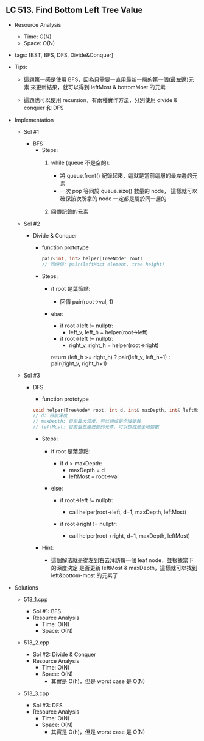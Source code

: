 ## LC 513. Find Bottom Left Tree Value
- Resource Analysis
    - Time: O(N)
    - Space: O(N)

- tags: [BST, BFS, DFS, Divide&Conquer]

- Tips: 
    - 這題第一感是使用 BFS，因為只需要一直用最新一層的第一個(最左邊)元素
      來更新結果，就可以得到 leftMost & bottomMost 的元素

    - 這題也可以使用 recursion，有兩種實作方法，分別使用 divide & conquer 和 DFS  

- Implementation
    - Sol #1 
        - BFS 
            - Steps:
                1. while (queue 不是空的):
                    - 將 queue.front() 紀錄起來，這就是當前這層的最左邊的元素
                    - 一次 pop 等同於 queue.size() 數量的 node，
                      這樣就可以確保該次所拿的 node 一定都是屬於同一層的 

                2. 回傳記錄的元素
                 
    - Sol #2
        - Divide & Conquer
            - function prototype
                ```C++
                pair<int, int> helper(TreeNode* root)
                // 回傳值: pair(leftMost element, tree height)
                ```
                
            - Steps:
                - if root 是葉節點:
                    - 回傳 pair(root->val, 1)
                - else:
                    - if root->left != nullptr: 
                        - left_v, left_h = helper(root->left)     
                    - if root->left != nullptr:
                        - right_v, right_h = helper(root->right) 
                    
                    return (left_h >= right_h)
                           ? pair(left_v, left_h+1) : pair(right_v, right_h+1)
    
    - Sol #3
        - DFS
            - function prototype
            ```C++
            void helper(TreeNode* root, int d, int& maxDepth, int& leftMost)
            // d: 目前深度
            // maxDepth: 目前最大深度，可以想成是全域變數
            // leftMost: 目前最左邊底部的元素，可以想成是全域變數
            ```

            - Steps:
                - if root 是葉節點:
                    - if d > maxDepth: 
                        - maxDepth = d
                        - leftMost = root->val

                - else:
                    - if root->left != nullptr:
                        - call helper(root->left, d+1, maxDepth, leftMost)
                         
                    - if root->right != nullptr:
                        - call helper(root->right, d+1, maxDepth, leftMost)
            
            - Hint: 
                - 這個解法就是從左到右去拜訪每一個 leaf node，並根據當下的深度決定
                  是否更新 leftMost & maxDepth，這樣就可以找到 left&bottom-most
                  的元素了 
                   
- Solutions
    - 513_1.cpp
        - Sol #1: BFS
        - Resource Analysis
            - Time: O(N)
            - Space: O(N)

    - 513_2.cpp
        - Sol #2: Divide & Conquer
        - Resource Analysis
            - Time: O(N)
            - Space: O(N)
                - 其實是 O(h)，但是 worst case 是 O(N)    
    
    - 513_3.cpp
        - Sol #3: DFS
        - Resource Analysis
            - Time: O(N)
            - Space: O(N)
                - 其實是 O(h)，但是 worst case 是 O(N)      
